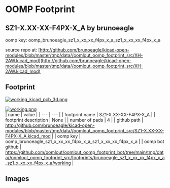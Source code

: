 # OOMP Footprint  
## SZ1-X.XX-XX-F4PX-X_A  by brunoeagle  
  
oomp key: oomp_brunoeagle_sz1_x_xx_xx_f4px_x_a_sz1_x_xx_xx_f4px_x_a  
  
source repo at: [http://github.com/brunoeagle/kicad-open-modules/blob/master/tmp/data//oomlout_oomp_footprint_src/XH-2AW.kicad_mod](http://github.com/brunoeagle/kicad-open-modules/blob/master/tmp/data//oomlout_oomp_footprint_src/XH-2AW.kicad_mod)  
## Footprint  
  
[![working_kicad_pcb_3d.png](working_kicad_pcb_3d_600.png)](working_kicad_pcb_3d.png)  
  
[![working.png](working_600.png)](working.png)  
| name | value | 
| --- | --- | 
| footprint name | SZ1-X.XX-XX-F4PX-X_A | 
| footprint description | None | 
| number of pads | 4 | 
| github path | http://github.com/brunoeagle/kicad-open-modules/blob/master/tmp/data//oomlout_oomp_footprint_src/SZ1-X.XX-XX-F4PX-X_A.kicad_mod | 
| oomp key | oomp_brunoeagle_sz1_x_xx_xx_f4px_x_a_sz1_x_xx_xx_f4px_x_a | 
| oomp bot github | https://github.com/oomlout/oomlout_oomp_footprint_bot/tree/main/tmp/data//oomlout_oomp_footprint_src/footprints/brunoeagle_sz1_x_xx_xx_f4px_x_a_sz1_x_xx_xx_f4px_x_a/working | 
## Images  

